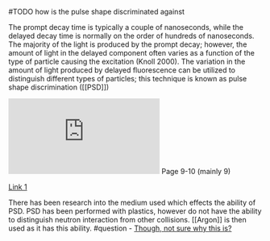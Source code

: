#TODO how is the pulse shape discriminated against

The prompt decay time is typically a couple of nanoseconds, while the delayed decay time is normally on the order of hundreds of nanoseconds. The majority of the light is produced by the prompt decay; however, the amount of light in the delayed component often varies as a function of the type of particle causing the excitation (Knoll 2000). The variation in the amount of light produced by delayed fluorescence can be utilized to distinguish different types of particles; this technique is known as pulse shape discrimination ([[PSD]]) 

![Good PSD source](https://www.pnnl.gov/main/publications/external/technical_reports/PNNL-21609.pdf) Page 9-10 (mainly 9)

[Link 1](https://indico.in2p3.fr/event/10766/contributions/3106/attachments/2207/2728/DarkSide_LPNHE_November.pdf)

There has been research into the medium used which effects the ability of PSD. PSD has been performed with plastics, however do not have the ability to distinguish neutron interaction from other collisions. [[Argon]] is then used as it has this ability. #question - <u>Though, not sure why this is?</u>